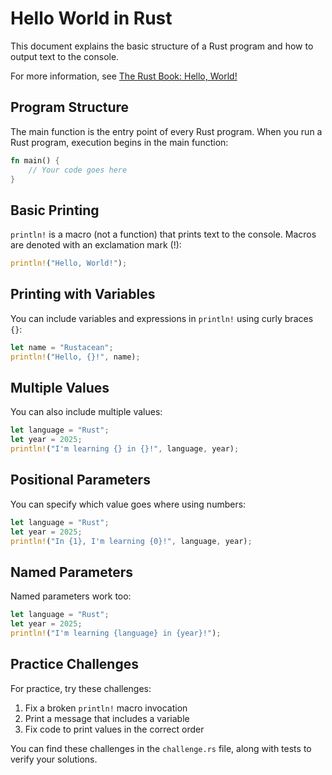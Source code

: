 # Hello World in Rust

This document explains the basic structure of a Rust program and how to output text to the console.

For more information, see [The Rust Book: Hello, World!](https://doc.rust-lang.org/book/ch01-02-hello-world.html)

## Program Structure

The main function is the entry point of every Rust program. When you run a Rust program, execution begins in the main function:

```rust
fn main() {
    // Your code goes here
}
```

## Basic Printing

`println!` is a macro (not a function) that prints text to the console. Macros are denoted with an exclamation mark (!):

```rust
println!("Hello, World!");
```

## Printing with Variables

You can include variables and expressions in `println!` using curly braces `{}`:

```rust
let name = "Rustacean";
println!("Hello, {}!", name);
```

## Multiple Values

You can also include multiple values:

```rust
let language = "Rust";
let year = 2025;
println!("I'm learning {} in {}!", language, year);
```

## Positional Parameters

You can specify which value goes where using numbers:

```rust
let language = "Rust";
let year = 2025;
println!("In {1}, I'm learning {0}!", language, year);
```

## Named Parameters

Named parameters work too:

```rust
let language = "Rust";
let year = 2025;
println!("I'm learning {language} in {year}!");
```

## Practice Challenges

For practice, try these challenges:

1. Fix a broken `println!` macro invocation
2. Print a message that includes a variable
3. Fix code to print values in the correct order

You can find these challenges in the `challenge.rs` file, along with tests to verify your solutions. 